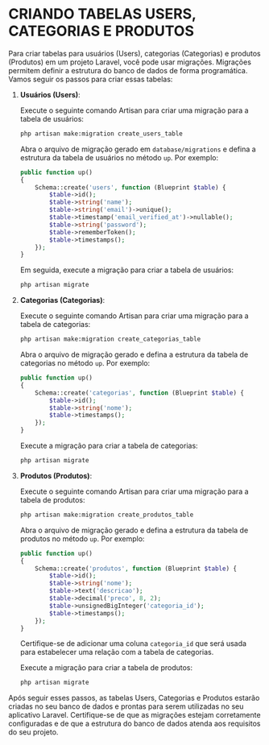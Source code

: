 # CRIANDO TABELAS USERS, CATEGORIAS E PRODUTOS
Para criar tabelas para usuários (Users), categorias (Categorias) e produtos (Produtos) em um projeto Laravel, você pode usar migrações. Migrações permitem definir a estrutura do banco de dados de forma programática. Vamos seguir os passos para criar essas tabelas:

1. **Usuários (Users)**:

   Execute o seguinte comando Artisan para criar uma migração para a tabela de usuários:

   ```bash
   php artisan make:migration create_users_table
   ```

   Abra o arquivo de migração gerado em `database/migrations` e defina a estrutura da tabela de usuários no método `up`. Por exemplo:

   ```php
   public function up()
   {
       Schema::create('users', function (Blueprint $table) {
           $table->id();
           $table->string('name');
           $table->string('email')->unique();
           $table->timestamp('email_verified_at')->nullable();
           $table->string('password');
           $table->rememberToken();
           $table->timestamps();
       });
   }
   ```

   Em seguida, execute a migração para criar a tabela de usuários:

   ```bash
   php artisan migrate
   ```

2. **Categorias (Categorias)**:

   Execute o seguinte comando Artisan para criar uma migração para a tabela de categorias:

   ```bash
   php artisan make:migration create_categorias_table
   ```

   Abra o arquivo de migração gerado e defina a estrutura da tabela de categorias no método `up`. Por exemplo:

   ```php
   public function up()
   {
       Schema::create('categorias', function (Blueprint $table) {
           $table->id();
           $table->string('nome');
           $table->timestamps();
       });
   }
   ```

   Execute a migração para criar a tabela de categorias:

   ```bash
   php artisan migrate
   ```

3. **Produtos (Produtos)**:

   Execute o seguinte comando Artisan para criar uma migração para a tabela de produtos:

   ```bash
   php artisan make:migration create_produtos_table
   ```

   Abra o arquivo de migração gerado e defina a estrutura da tabela de produtos no método `up`. Por exemplo:

   ```php
   public function up()
   {
       Schema::create('produtos', function (Blueprint $table) {
           $table->id();
           $table->string('nome');
           $table->text('descricao');
           $table->decimal('preco', 8, 2);
           $table->unsignedBigInteger('categoria_id');
           $table->timestamps();
       });
   }
   ```

   Certifique-se de adicionar uma coluna `categoria_id` que será usada para estabelecer uma relação com a tabela de categorias.

   Execute a migração para criar a tabela de produtos:

   ```bash
   php artisan migrate
   ```

Após seguir esses passos, as tabelas Users, Categorias e Produtos estarão criadas no seu banco de dados e prontas para serem utilizadas no seu aplicativo Laravel. Certifique-se de que as migrações estejam corretamente configuradas e de que a estrutura do banco de dados atenda aos requisitos do seu projeto.